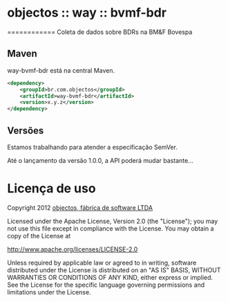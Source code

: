 # objectos :: way :: bvmf-bdr
============
Coleta de dados sobre BDRs na BM&amp;F Bovespa

## Maven

way-bvmf-bdr está na central Maven.

```xml
<dependency>
    <groupId>br.com.objectos</groupId>
    <artifactId>way-bvmf-bdr</artifactId>
    <version>x.y.z</version>
</dependency>
```

## Versões

Estamos trabalhando para atender a especificação SemVer.

Até o lançamento da versão 1.0.0, a API poderá mudar bastante...

# Licença de uso

Copyright 2012 [objectos, fábrica de software LTDA](http://www.objectos.com.br)

Licensed under the Apache License, Version 2.0 (the "License"); 
you may not use this file except in compliance with the License. 
You may obtain a copy of the License at

http://www.apache.org/licenses/LICENSE-2.0

Unless required by applicable law or agreed to in writing, 
software distributed under the License is distributed on an "AS IS" BASIS, 
WITHOUT WARRANTIES OR CONDITIONS OF ANY KIND, either express or implied. 
See the License for the specific language governing permissions 
and limitations under the License.